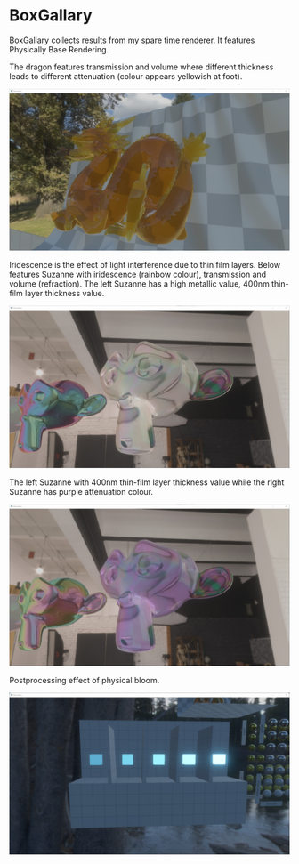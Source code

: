 # BoxGallary
 BoxGallary collects results from my spare time renderer. It features Physically Base Rendering.

The dragon features transmission and volume where different thickness leads to different attenuation (colour appears yellowish at foot).

![Dragon with attenuation](images/attenuation_dragon.jpg)

Iridescence is the effect of light interference due to thin film layers. Below features Suzanne with iridescence (rainbow colour), transmission and volume (refraction). The left Suzanne has a high metallic value, 400nm thin-film layer thickness value. 

![iridescene](images/iridescene_400.jpg)

The left Suzanne with 400nm thin-film layer thickness value while the right Suzanne has purple attenuation colour. 

![iridescene_550](images/iridescene_550.jpg)

Postprocessing effect of physical bloom. 

![bloom](images/bloom.jpg)
